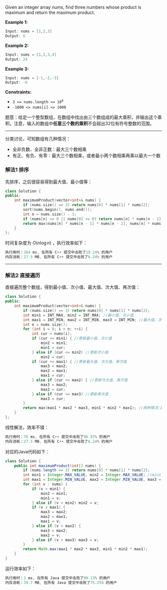 
Given an integer array nums, find three numbers whose product is maximum and return the maximum product.

 

**Example 1:**

```swift
Input: nums = [1,2,3]
Output: 6
```

**Example 2:**

```swift
Input: nums = [1,2,3,4]
Output: 24
```

**Example 3:**

```swift
Input: nums = [-1,-2,-3]
Output: -6
```

 

**Constraints:**
- <code>3 <= nums.length <= 10<sup>4</sup></code>
 - `-1000 <= nums[i] <= 1000`


题意：给定一个整型数组，在数组中找出由三个数组成的最大乘积，并输出这个乘积。注意，输入的数组中**任意三个数的乘积**不会超出32位有符号整数的范围。

---
分类讨论，可知数组有几种情况：
- 全非负数、全非正数：最大三个数相乘
- 有正、有负、有零：最大三个数相乘，或者最小两个数相乘再乘以最大一个数
### 解法1 排序
先排序，之后很容易得到最大值、最小值等：
```cpp
class Solution {
public:
    int maximumProduct(vector<int>& nums) {
        if (nums.size() == 3) return nums[0] * nums[1] * nums[2];
        sort(nums.begin(), nums.end());
        int n = nums.size() - 1;
        if (nums[n] <= 0 || nums[0] >= 0) return nums[n] * nums[n - 1] * nums[n - 2]; //都<=0或>=0
        return max(nums[n] * nums[n - 1] * nums[n - 2], nums[n] * nums[0] * nums[1]);
    }
};
```
时间复杂度为 $O(n\log n)$ ，执行效率如下：
```cpp
执行用时：164 ms, 在所有 C++ 提交中击败了19.24% 的用户
内存消耗：27.5 MB, 在所有 C++ 提交中击败了6.24% 的用户
```
---
### 解法2 直接遍历
直接遍历整个数组，得到最小值、次小值、最大值、次大值、再次值：
```cpp
class Solution {
public:
    int maximumProduct(vector<int>& nums) {
        if (nums.size() == 3) return nums[0] * nums[1] * nums[2];
        int min1 = INT_MAX, min2 = INT_MAX; //最小值、次小值
        int max1 = INT_MIN, max2 = INT_MIN, max3 = INT_MIN; //最大值、次大值、再次值
        int n = nums.size();
        for (int i = 0; i < n; ++i) {
            int cur = nums[i];
            if (cur <= min1) { //更新最小值、次小值
                min2 = min1;
                min1 = cur;
            } else if (cur <= min2) //更新次小值
                min2 = cur;
            if (cur >= max1) { //更新最大值、次大值、再次值
                max3 = max2;
                max2 = max1;
                max1 = cur;
            } else if (cur >= max2) { //更新次大值、再次值
                max3 = max2;
                max2 = cur;
            } else if (cur >= max3) //更新再次值
                max3 = cur;
        }
        return max(max1 * max2 * max3, min1 * min2 * max1); //两种情况:最大三个数相乘、最大一个数*最小两个数
    }
};
```
线性解法，效率不错：
```cpp
执行用时：76 ms, 在所有 C++ 提交中击败了96.87% 的用户
内存消耗：27.5 MB, 在所有 C++ 提交中击败了6.24% 的用户
```
对应的Java代码如下：
```java
class Solution {
    public int maximumProduct(int[] nums) {
        if (nums.length == 3) return nums[0] * nums[1] * nums[2];
        int min1 = Integer.MAX_VALUE, min2 = Integer.MAX_VALUE; //min1 < min2
        int max1 = Integer.MIN_VALUE, max2 = Integer.MIN_VALUE, max3 = Integer.MIN_VALUE; //max1 > max2 > max3
        for (int v : nums) {
            if (v < min1) {
                min2 = min1;
                min1 = v;
            } else if (v < min2) min2 = v;
            if (v > max1) {
                max3 = max2;
                max2 = max1;
                max1 = v;
            } else if (v > max2) {
                max3 = max2;
                max2 = v;
            } else if (v > max3) max3 = v;
        }
        return Math.max(max1 * max2 * max3, min1 * min2 * max1);
    }
}
```
运行效率如下：
```java
执行用时：2 ms, 在所有 Java 提交中击败了99.13% 的用户
内存消耗：39.7 MB, 在所有 Java 提交中击败了75.25% 的用户
```

